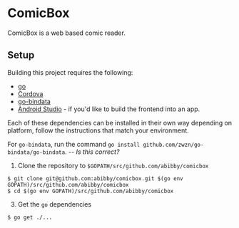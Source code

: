 # ComicBox

ComicBox is a web based comic reader.

## Setup

Building this project requires the following:
 * [go](https://golang.org/)
 * [Cordova](https://cordova.apache.org/)
 * [go-bindata](https://github.com/zwzn/go-bindata)
 * [Android Studio](https://developer.android.com/studio/) - if you'd like to build the frontend into an app.

Each of these dependencies can be installed in their own way depending on platform, follow the instructions that match your environment.

For `go-bindata`, run the command `go install github.com/zwzn/go-bindata/go-bindata`. -- *Is this correct?*


1. Clone the repository to `$GOPATH/src/github.com/abibby/comicbox`
```
$ git clone git@github.com:abibby/comicbox.git $(go env GOPATH)/src/github.com/abibby/comicbox
$ cd $(go env GOPATH)/src/github.com/abibby/comicbox
```

3. Get the `go` dependencies
```
$ go get ./...
```

